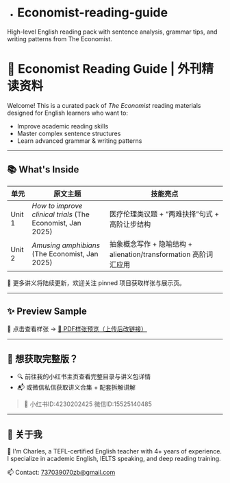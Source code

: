 - # Economist-reading-guide
High-level English reading pack with sentence analysis, grammar tips, and writing patterns from The Economist.
# 🧠 Economist Reading Guide | 外刊精读资料

Welcome! This is a curated pack of *The Economist* reading materials designed for English learners who want to:
- Improve academic reading skills
- Master complex sentence structures
- Learn advanced grammar & writing patterns

---


## 📚 What's Inside

| 单元 | 原文主题 | 技能亮点 |
|------|----------|-----------|
| Unit 1 | *How to improve clinical trials* (The Economist, Jan 2025) | 医疗伦理类议题 + “两难抉择”句式 + 高阶让步结构 |
| Unit 2 | *Amusing amphibians* (The Economist, Jan 2025) | 抽象概念写作 + 隐喻结构 + alienation/transformation 高阶词汇应用 |

📌 更多讲义将陆续更新，欢迎关注 pinned 项目获取样张与展示页。


---

## ✨ Preview Sample

📎 点击查看样张 → [🔗 PDF样张预览（上传后改链接）](./samples/unit1-preview.pdf)

---

## 🛒 想获取完整版？

- 🔍 前往我的小红书主页查看完整目录与讲义包详情  
- 📬 或微信私信获取讲义合集 + 配套拆解讲解  

> 📮 小红书ID:4230202425
     微信ID:15525140485

---

## 📌 关于我

👋 I'm Charles, a TEFL-certified English teacher with 4+ years of experience.  
I specialize in academic English, IELTS speaking, and deep reading training.

📫 Contact: 737039070zb@gmail.com
